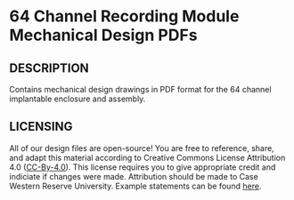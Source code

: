 # 64 Channel Recording Module Mechanical Design PDFs

## DESCRIPTION
Contains mechanical design drawings in PDF format for the 64 channel implantable enclosure and assembly. 

## LICENSING
All of our design files are open-source! You are free to reference, share, and adapt this material according to Creative Commons License Attribution 4.0 ([CC-By-4.0](https://creativecommons.org/licenses/by/4.0/)). This license requires you to give appropriate credit and indiciate if changes were made. Attribution should be made to Case Western Reserve University. Example statements can be found [here](https://wiki.creativecommons.org/wiki/best_practices_for_attribution).